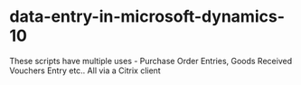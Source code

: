 # data-entry-in-microsoft-dynamics-10
These scripts have multiple uses - Purchase Order Entries, Goods Received Vouchers Entry etc.. All via a Citrix client
